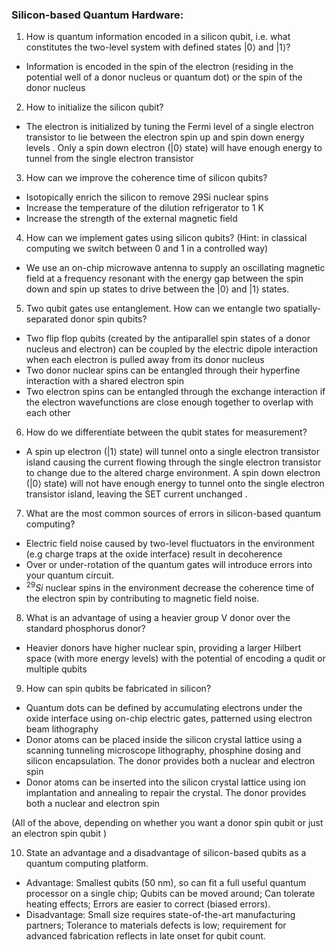 ### Silicon-based Quantum Hardware:

1. How is quantum information encoded in a silicon qubit, i.e. what constitutes the two-level system with defined states |0⟩ and |1⟩?
  * Information is encoded in the spin of the electron (residing in the potential well of a donor nucleus or quantum dot) or the spin of the donor nucleus 

2. How to initialize the silicon qubit?
  *  The electron is initialized by tuning the Fermi level of a single electron transistor to lie between the electron spin up and spin down energy levels . Only a spin down electron (|0⟩ state) will have enough energy to tunnel from the single electron transistor 

3. How can we improve the coherence time of silicon qubits?
  * Isotopically enrich the silicon to remove 29Si nuclear spins 
  * Increase the temperature of the dilution refrigerator to 1 K 
  * Increase the strength of the external magnetic field 

4. How can we implement gates using silicon qubits? (Hint: in classical computing we switch between 0 and 1 in a controlled way)
  * We use an on-chip microwave antenna to supply an oscillating magnetic field at a frequency resonant with the energy gap between the spin down and spin up states to drive between the |0⟩ and |1⟩ states.

5. Two qubit gates use entanglement. How can we entangle two spatially-separated donor spin qubits?
  *   Two flip flop qubits (created by the antiparallel spin states of a donor nucleus and electron) can be coupled by the electric dipole interaction when each electron is pulled away from its donor nucleus 
  * Two donor nuclear spins can be entangled through their hyperfine interaction with a shared electron spin 
  * Two electron spins can be entangled through the exchange interaction if the electron wavefunctions are close enough together to overlap with each other 

6. How do we differentiate between the qubit states for measurement?
  * A spin up electron (|1⟩ state) will tunnel onto a single electron transistor island causing the current flowing through the single electron transistor to change due to the altered charge environment. A spin down electron (|0⟩ state) will not have enough energy to tunnel onto the single electron transistor island, leaving the SET current unchanged .

7. What are the most common sources of errors in silicon-based quantum computing?
  * Electric field noise caused by two-level fluctuators in the environment (e.g charge traps at the oxide interface) result in decoherence 
  * Over or under-rotation of the quantum gates will introduce errors into your quantum circuit.
  * $^{29}Si$ nuclear spins in the environment decrease the coherence time of the electron spin by contributing to magnetic field noise. 

8. What is an advantage of using a heavier group V donor over the standard phosphorus donor?
  * Heavier donors have higher nuclear spin, providing a larger Hilbert space (with more energy levels) with the potential of encoding a qudit or multiple qubits 

9. How can spin qubits be fabricated in silicon?
  * Quantum dots can be defined by accumulating electrons under the oxide interface using on-chip electric gates, patterned using electron beam lithography 
  * Donor atoms can be placed inside the silicon crystal lattice using a scanning tunneling microscope lithography, phosphine dosing and silicon encapsulation. The donor provides both a nuclear and electron spin 
  * Donor atoms can be inserted into the silicon crystal lattice using ion implantation and annealing to repair the crystal. The donor provides both a nuclear and electron spin 

  (All of the above, depending on whether you want a donor spin qubit or just an electron spin qubit )

10. State an advantage and a disadvantage of silicon-based qubits as a quantum computing platform. 
  * Advantage: Smallest qubits (50 nm), so can fit a full useful quantum processor on a single chip; Qubits can be moved around; Can tolerate heating effects; Errors are easier to correct (biased errors).
  * Disadvantage: Small size requires state-of-the-art manufacturing partners; Tolerance to materials defects is low; requirement for advanced fabrication reflects in late onset for qubit count.